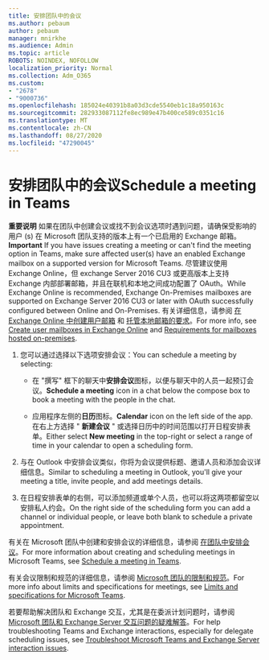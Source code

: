 ```yaml
---
title: 安排团队中的会议
ms.author: pebaum
author: pebaum
manager: mnirkhe
ms.audience: Admin
ms.topic: article
ROBOTS: NOINDEX, NOFOLLOW
localization_priority: Normal
ms.collection: Adm_O365
ms.custom:
- "2678"
- "9000736"
ms.openlocfilehash: 185024e40391b8a03d3cde5540eb1c18a950163c
ms.sourcegitcommit: 282933087112fe8ec989e47b400ce589c0351c16
ms.translationtype: MT
ms.contentlocale: zh-CN
ms.lasthandoff: 08/27/2020
ms.locfileid: "47290045"
---
```

# <a name="schedule-a-meeting-in-teams"></a><span data-ttu-id="3edf1-102">安排团队中的会议</span><span class="sxs-lookup"><span data-stu-id="3edf1-102">Schedule a meeting in Teams</span></span>

<span data-ttu-id="3edf1-103">**重要说明** 如果在团队中创建会议或找不到会议选项时遇到问题，请确保受影响的用户 (s) 在 Microsoft 团队支持的版本上有一个已启用的 Exchange 邮箱。</span><span class="sxs-lookup"><span data-stu-id="3edf1-103">**Important** If you have issues creating a meeting or can't find the meeting option in Teams, make sure affected user(s) have an enabled Exchange mailbox on a supported version for Microsoft Teams.</span></span> <span data-ttu-id="3edf1-104">尽管建议使用 Exchange Online，但 exchange Server 2016 CU3 或更高版本上支持 Exchange 内部部署邮箱，并且在联机和本地之间成功配置了 OAuth。</span><span class="sxs-lookup"><span data-stu-id="3edf1-104">While Exchange Online is recommended, Exchange On-Premises mailboxes are supported on Exchange Server 2016 CU3 or later with OAuth successfully configured between Online and On-Premises.</span></span> <span data-ttu-id="3edf1-105">有关详细信息，请参阅 [在 Exchange Online 中创建用户邮箱](https://docs.microsoft.com/exchange/recipients-in-exchange-online/create-user-mailboxes) 和 [托管本地邮箱的要求](https://docs.microsoft.com/microsoftteams/exchange-teams-interact#requirements-for-mailboxes-hosted-on-premises)。</span><span class="sxs-lookup"><span data-stu-id="3edf1-105">For more info, see [Create user mailboxes in Exchange Online](https://docs.microsoft.com/exchange/recipients-in-exchange-online/create-user-mailboxes) and [Requirements for mailboxes hosted on-premises](https://docs.microsoft.com/microsoftteams/exchange-teams-interact#requirements-for-mailboxes-hosted-on-premises).</span></span> 

1. <span data-ttu-id="3edf1-106">您可以通过选择以下选项安排会议：</span><span class="sxs-lookup"><span data-stu-id="3edf1-106">You can schedule a meeting by selecting:</span></span>

    - <span data-ttu-id="3edf1-107">在 "撰写" 框下的聊天中**安排会议**图标，以便与聊天中的人员一起预订会议。</span><span class="sxs-lookup"><span data-stu-id="3edf1-107">**Schedule a meeting** icon in a chat below the compose box to book a meeting with the people in the chat.</span></span>

    - <span data-ttu-id="3edf1-108">应用程序左侧的**日历**图标。</span><span class="sxs-lookup"><span data-stu-id="3edf1-108">**Calendar** icon on the left side of the app.</span></span> <span data-ttu-id="3edf1-109">在右上方选择 " **新建会议** " 或选择日历中的时间范围以打开日程安排表单。</span><span class="sxs-lookup"><span data-stu-id="3edf1-109">Either select **New meeting** in the top-right or select a range of time in your calendar to open a scheduling form.</span></span>

2. <span data-ttu-id="3edf1-110">与在 Outlook 中安排会议类似，你将为会议提供标题、邀请人员和添加会议详细信息。</span><span class="sxs-lookup"><span data-stu-id="3edf1-110">Similar to scheduling a meeting in Outlook, you'll give your meeting a title, invite people, and add meetings details.</span></span>

3. <span data-ttu-id="3edf1-111">在日程安排表单的右侧，可以添加频道或单个人员，也可以将这两项都留空以安排私人约会。</span><span class="sxs-lookup"><span data-stu-id="3edf1-111">On the right side of the scheduling form you can add a channel or individual people, or leave both blank to schedule a private appointment.</span></span>

<span data-ttu-id="3edf1-112">有关在 Microsoft 团队中创建和安排会议的详细信息，请参阅 [在团队中安排会议](https://support.office.com/article/Schedule-a-meeting-in-Teams-943507a9-8583-4c58-b5d2-8ec8265e04e5)。</span><span class="sxs-lookup"><span data-stu-id="3edf1-112">For more information about creating and scheduling meetings in Microsoft Teams, see [Schedule a meeting in Teams](https://support.office.com/article/Schedule-a-meeting-in-Teams-943507a9-8583-4c58-b5d2-8ec8265e04e5).</span></span>

<span data-ttu-id="3edf1-113">有关会议限制和规范的详细信息，请参阅 [Microsoft 团队的限制和规范](https://docs.microsoft.com/microsoftteams/limits-specifications-teams#meetings-and-calls)。</span><span class="sxs-lookup"><span data-stu-id="3edf1-113">For more info about limits and specifications for meetings, see [Limits and specifications for Microsoft Teams](https://docs.microsoft.com/microsoftteams/limits-specifications-teams#meetings-and-calls).</span></span>

<span data-ttu-id="3edf1-114">若要帮助解决团队和 Exchange 交互，尤其是在委派计划问题时，请参阅 [Microsoft 团队和 Exchange Server 交互问题的疑难解答](https://docs.microsoft.com/microsoftteams/troubleshoot/known-issues/teams-exchange-interaction-issue)。</span><span class="sxs-lookup"><span data-stu-id="3edf1-114">For help troubleshooting Teams and Exchange interactions, especially for delegate scheduling issues, see [Troubleshoot Microsoft Teams and Exchange Server interaction issues](https://docs.microsoft.com/microsoftteams/troubleshoot/known-issues/teams-exchange-interaction-issue).</span></span>